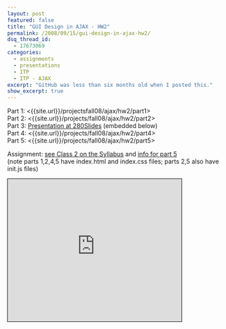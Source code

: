 ```yaml
---
layout: post
featured: false
title: "GUI Design in AJAX - HW2"
permalink: /2008/09/15/gui-design-in-ajax-hw2/
dsq_thread_id:
  - 17673069
categories:
  - assignments
  - presentations
  - ITP
  - ITP - AJAX
excerpt: "GitHub was less than six months old when I posted this."
show_excerpt: true
---
```

Part 1: <{{site.url}}/projectsfall08/ajax/hw2/part1>  
Part 2: <{{site.url}}/projects/fall08/ajax/hw2/part2>  
Part 3: [Presentation at 280Slides][1] (embedded below)  
Part 4: <{{site.url}}/projects/fall08/ajax/hw2/part4>  
Part 5: <{{site.url}}/projects/fall08/ajax/hw2/part5>

Assignment: [see Class 2 on the Syllabus][2] and [info for part 5][3]  
(note parts 1,2,4,5 have index.html and index.css files; parts 2,5 also have init.js files)

<iframe width="400" height="328" src="http://280slides.com/Viewer/?user=4512&name=Communal%20Web" style="border: 1px solid black; margin: 0; padding: 0;"></iframe>

 [1]: http://280slides.com/Viewer/?user=4512&name=Communal%20Web&fullscreen
 [2]: http://formconstant.net/introspect/syllabus/
 [3]: http://formconstant.net/introspect/09/10/challenge-2-description/
